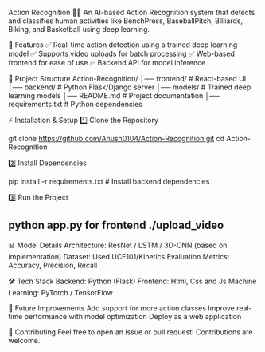
Action Recognition 🎥🤖
An AI-based Action Recognition system that detects and classifies human activities like BenchPress, BaseballPitch, Billiards, Biking, and Basketball using deep learning.

📌 Features
✅ Real-time action detection using a trained deep learning model
✅ Supports video uploads for batch processing
✅ Web-based frontend for ease of use
✅ Backend API for model inference

📂 Project Structure
Action-Recognition/
│── frontend/           # React-based UI
│── backend/            # Python Flask/Django server
│── models/             # Trained deep learning models
│── README.md           # Project documentation
│── requirements.txt    # Python dependencies

⚡ Installation & Setup
1️⃣ Clone the Repository

git clone https://github.com/Anush0104/Action-Recognition.git
cd Action-Recognition

2️⃣ Install Dependencies

pip install -r requirements.txt  # Install backend dependencies

3️⃣ Run the Project

python app.py
for frontend 
./upload_video
-------------------------------------------------------------------------------------------------------------------------------------------------------------------------------------------

📊 Model Details
Architecture: ResNet / LSTM / 3D-CNN (based on implementation)
Dataset: Used UCF101/Kinetics
Evaluation Metrics: Accuracy, Precision, Recall

🛠️ Tech Stack
Backend: Python (Flask)
Frontend: Html, Css and Js
Machine Learning: PyTorch / TensorFlow

🚀 Future Improvements
Add support for more action classes
Improve real-time performance with model optimization
Deploy as a web application

🤝 Contributing
Feel free to open an issue or pull request! Contributions are welcome.
